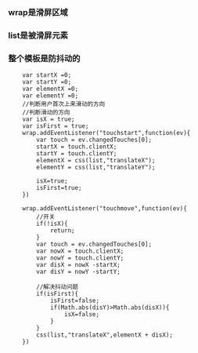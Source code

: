### wrap是滑屏区域
### list是被滑屏元素
### 整个模板是防抖动的
		var startX =0;
		var startY =0;
		var elementX =0;
		var elementY =0;
		//判断用户首次上来滑动的方向
		//判断滑动的方向
		var isX = true;
		var isFirst = true;
		wrap.addEventListener("touchstart",function(ev){
			var touch = ev.changedTouches[0];
			startX = touch.clientX;
			startY = touch.clientY;
			elementX = css(list,"translateX");
			elementY = css(list,"translateY");
			
			isX=true;
			isFirst=true;
		})
		
		wrap.addEventListener("touchmove",function(ev){
			//开关
			if(!isX){
				return;
			}
			var touch = ev.changedTouches[0];
			var nowX = touch.clientX;
			var nowY = touch.clientY;
			var disX = nowX -startX;
			var disY = nowY -startY;
			
			//解决抖动问题
			if(isFirst){
				isFirst=false;
				if(Math.abs(disY)>Math.abs(disX)){
					isX=false;
				}
			}
			css(list,"translateX",elementX + disX);
		})
